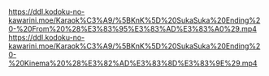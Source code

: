 https://ddl.kodoku-no-kawarini.moe/Karaok%C3%A9/%5BKnK%5D%20SukaSuka%20Ending%20-%20From%20%28%E3%83%95%E3%83%AD%E3%83%A0%29.mp4
https://ddl.kodoku-no-kawarini.moe/Karaok%C3%A9/%5BKnK%5D%20SukaSuka%20Ending%20-%20Kinema%20%28%E3%82%AD%E3%83%8D%E3%83%9E%29.mp4
